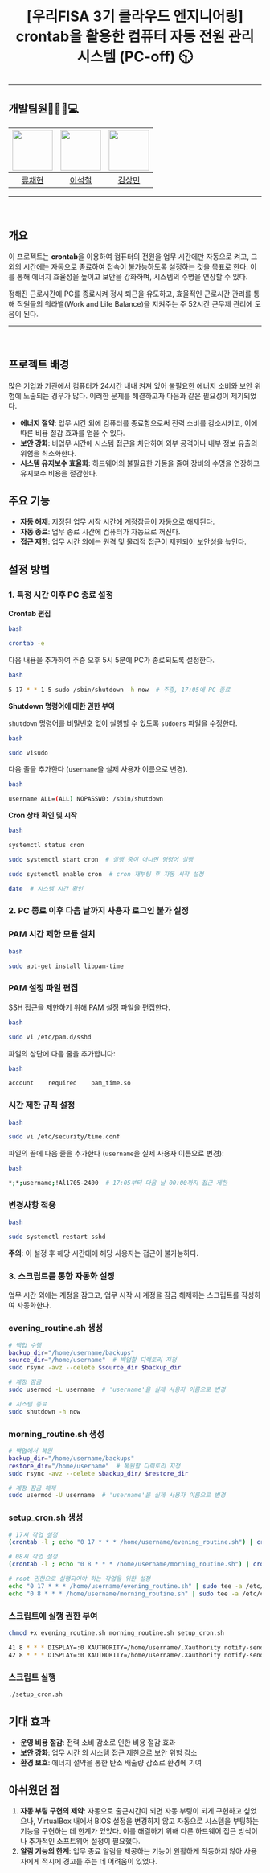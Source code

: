 # <p align="center">[우리FISA 3기 클라우드 엔지니어링] crontab을 활용한 컴퓨터 자동 전원 관리 시스템 (PC-off) 🕥

---


## 개발팀원👨‍👨‍👧💻

| <img src="https://avatars.githubusercontent.com/u/65991884?v=4" width="80"> | <img src="https://avatars.githubusercontent.com/u/90691610?v=4" width="80"> | <img src="https://avatars.githubusercontent.com/u/79312705?v=4" width="80"> |
|:---:|:---:|:---:|
| [류채현](https://github.com/RyuChaeHyun) | [이석철](https://github.com/SeokCheol-Lee) | [김상민](https://github.com/isshomin) |


---
<br>

## 개요

이 프로젝트는 **crontab**을 이용하여 컴퓨터의 전원을 업무 시간에만 자동으로 켜고, 그 외의 시간에는 자동으로 종료하여 접속이 불가능하도록 설정하는 것을 목표로 한다. 이를 통해 에너지 효율성을 높이고 보안을 강화하며, 시스템의 수명을 연장할 수 있다.

정해진 근로시간에 PC를 종료시켜 정시 퇴근을 유도하고, 효율적인 근로시간 관리를 통해 직원들의 워라밸(Work and Life Balance)을 지켜주는 주 52시간 근무제 관리에 도움이 된다.

---
<br>

## 프로젝트 배경

많은 기업과 기관에서 컴퓨터가 24시간 내내 켜져 있어 불필요한 에너지 소비와 보안 위험에 노출되는 경우가 많다. 이러한 문제를 해결하고자 다음과 같은 필요성이 제기되었다.

- **에너지 절약**: 업무 시간 외에 컴퓨터를 종료함으로써 전력 소비를 감소시키고, 이에 따른 비용 절감 효과를 얻을 수 있다.
- **보안 강화**: 비업무 시간에 시스템 접근을 차단하여 외부 공격이나 내부 정보 유출의 위험을 최소화한다.
- **시스템 유지보수 효율화**: 하드웨어의 불필요한 가동을 줄여 장비의 수명을 연장하고 유지보수 비용을 절감한다.

## 주요 기능

- **자동 해제**: 지정된 업무 시작 시간에 계정잠금이 자동으로 해제된다.
- **자동 종료**: 업무 종료 시간에 컴퓨터가 자동으로 꺼진다.
- **접근 제한**: 업무 시간 외에는 원격 및 물리적 접근이 제한되어 보안성을 높인다.

## 설정 방법

### 1. 특정 시간 이후 PC 종료 설정

**Crontab 편집**

```bash
bash

crontab -e
```

다음 내용을 추가하여 주중 오후 5시 5분에 PC가 종료되도록 설정한다.

```bash
bash

5 17 * * 1-5 sudo /sbin/shutdown -h now  # 주중, 17:05에 PC 종료
```

**Shutdown 명령어에 대한 권한 부여**

`shutdown` 명령어를 비밀번호 없이 실행할 수 있도록 `sudoers` 파일을 수정한다.

```bash
bash

sudo visudo
```

다음 줄을 추가한다 (`username`을 실제 사용자 이름으로 변경).

```bash
bash

username ALL=(ALL) NOPASSWD: /sbin/shutdown
```

**Cron 상태 확인 및 시작**

```bash
bash

systemctl status cron

sudo systemctl start cron  # 실행 중이 아니면 명령어 실행

sudo systemctl enable cron  # cron 재부팅 후 자동 시작 설정

date  # 시스템 시간 확인

```

### 2. PC 종료 이후 다음 날까지 사용자 로그인 불가 설정

### PAM 시간 제한 모듈 설치

```bash
bash

sudo apt-get install libpam-time

```

### PAM 설정 파일 편집

SSH 접근을 제한하기 위해 PAM 설정 파일을 편집한다.

```bash
bash

sudo vi /etc/pam.d/sshd

```

파일의 상단에 다음 줄을 추가합니다:

```bash
bash

account    required    pam_time.so

```

### 시간 제한 규칙 설정

```bash
bash

sudo vi /etc/security/time.conf

```

파일의 끝에 다음 줄을 추가한다 (`username`을 실제 사용자 이름으로 변경):

```bash
bash

*;*;username;!Al1705-2400  # 17:05부터 다음 날 00:00까지 접근 제한

```

### 변경사항 적용

```bash
bash

sudo systemctl restart sshd

```

**주의**: 이 설정 후 해당 시간대에 해당 사용자는 접근이 불가능하다.

### 3. 스크립트를 통한 자동화 설정

업무 시간 외에는 계정을 잠그고, 업무 시작 시 계정을 잠금 해제하는 스크립트를 작성하여 자동화한다.

### evening_routine.sh 생성

```bash
# 백업 수행
backup_dir="/home/username/backups"
source_dir="/home/username"  # 백업할 디렉토리 지정
sudo rsync -avz --delete $source_dir $backup_dir

# 계정 잠금
sudo usermod -L username  # 'username'을 실제 사용자 이름으로 변경

# 시스템 종료
sudo shutdown -h now

```

### morning_routine.sh 생성

```bash
# 백업에서 복원
backup_dir="/home/username/backups"
restore_dir="/home/username"  # 복원할 디렉토리 지정
sudo rsync -avz --delete $backup_dir/ $restore_dir

# 계정 잠금 해제
sudo usermod -U username  # 'username'을 실제 사용자 이름으로 변경

```

### setup_cron.sh 생성

```bash
# 17시 작업 설정
(crontab -l ; echo "0 17 * * * /home/username/evening_routine.sh") | crontab -

# 08시 작업 설정
(crontab -l ; echo "0 8 * * * /home/username/morning_routine.sh") | crontab -

# root 권한으로 실행되어야 하는 작업을 위한 설정
echo "0 17 * * * /home/username/evening_routine.sh" | sudo tee -a /etc/crontab
echo "0 8 * * * /home/username/morning_routine.sh" | sudo tee -a /etc/crontab

```

### 스크립트에 실행 권한 부여

```bash
chmod +x evening_routine.sh morning_routine.sh setup_cron.sh

41 8 * * * DISPLAY=:0 XAUTHORITY=/home/username/.Xauthority notify-send "저장하세요!" "지금은 17시입니다. 파일을 저장하세요!"
42 8 * * * DISPLAY=:0 XAUTHORITY=/home/username/.Xauthority notify-send "저장하세요!" "지금은 17시 55분입니다. 파일을 저장하세요!"
```

### 스크립트 실행

```bash
./setup_cron.sh
```

## 기대 효과

- **운영 비용 절감**: 전력 소비 감소로 인한 비용 절감 효과
- **보안 강화**: 업무 시간 외 시스템 접근 제한으로 보안 위험 감소
- **환경 보호**: 에너지 절약을 통한 탄소 배출량 감소로 환경에 기여

## 아쉬웠던 점

1. **자동 부팅 구현의 제약**: 자동으로 출근시간이 되면 자동 부팅이 되게 구현하고 싶었으나,  VirtualBox 내에서 BIOS 설정을 변경하지 않고 자동으로 시스템을 부팅하는 기능을 구현하는 데 한계가 있었다. 이를 해결하기 위해 다른 하드웨어 접근 방식이나 추가적인 소프트웨어 설정이 필요했다. 
2. **알림 기능의 한계**: 업무 종료 알림을 제공하는 기능이 원활하게 작동하지 않아 사용자에게 적시에 경고를 주는 데 어려움이 있었다.
